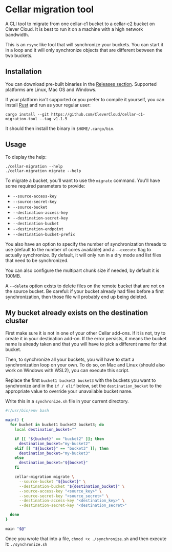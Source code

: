 # Cellar migration tool

A CLI tool to migrate from one cellar-c1 bucket to a cellar-c2 bucket on Clever Cloud. It is best to run it on a machine with a high network bandwidth.

This is an `rsync` like tool that will synchronize your buckets. You can start it in a loop and it will only synchronize objects that are different between the two buckets.

## Installation

You can download pre-built binaries in the [Releases section](https://github.com/CleverCloud/cellar-c1-migration-tool/releases). Supported platforms are Linux, Mac OS and Windows.

If your platform isn't supported or you prefer to compile it yourself, you can install [Rust](https://www.rust-lang.org/) and run as your regular user:

```
cargo install --git https://github.com/CleverCloud/cellar-c1-migration-tool --tag v1.1.5
```

It should then install the binary in `$HOME/.cargo/bin`.

## Usage

To display the help:

```
./cellar-migration --help
./cellar-migration migrate --help
```

To migrate a bucket, you'll want to use the `migrate` command. You'll have some required parameters to provide:
- `--source-access-key`
- `--source-secret-key`
- `--source-bucket`
- `--destination-access-key`
- `--destination-secret-key`
- `--destination-bucket`
- `--destination-endpoint`
- `--destination-bucket-prefix`

You also have an option to specify the number of synchronization threads to use (default to the number of cores available) and a `--execute` flag to actually synchronize. By default,
it will only run in a dry mode and list files that need to be synchronized.

You can also configure the multipart chunk size if needed, by default it is 100MB.

A `--delete` option exists to delete files on the remote bucket that are not on the source bucket. Be careful: if your bucket already had files before a first synchronization, then
those file will probably end up being deleted.


## My bucket already exists on the destination cluster

First make sure it is not in one of your other Cellar add-ons. If it is not, try to create it in your destination add-on. If the error persists, it means
the bucket name is already taken and that you will have to pick a different name for that bucket.

Then, to synchronize all your buckets, you will have to start a synchronization loop on your own. To do so, on Mac and Linux (should also work on Windows with WSL2), you can execute this script.

Replace the first `bucket1 bucket2 bucket3` with the buckets you want to synchronize and in the `if / elif` below, set the `destination_bucket` to the appropriate value
to override your unavailable bucket name.

Write this in a `synchronize.sh` file in your current directory.

```bash
#!/usr/bin/env bash

main() {
  for bucket in bucket1 bucket2 bucket3; do
    local destination_bucket=""

    if [[ "${bucket}" == "bucket2" ]]; then
      destination_bucket="my-bucket2"
    elif [[ "${bucket}" == "bucket3" ]]; then
      destination_bucket="my-bucket3"
    else
      destination_bucket="${bucket}"
    fi

    cellar-migration migrate \
      --source-bucket "${bucket}" \
      --destination-bucket "${destination_bucket}" \
      --source-access-key "<source_key>" \
      --source-secret-key "<source_secret>" \
      --destination-access-key "<destination_key>" \
      --destination-secret-key "<destination_secret>"

  done
}

main "$@"
```

Once you wrote that into a file, `chmod +x ./synchronize.sh` and then execute it: `./synchronize.sh`